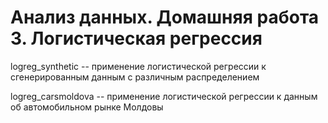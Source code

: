# Анализ данных. Домашняя работа 3. Логистическая регрессия
logreg_synthetic -- применение логистической регрессии к сгенерированным данным с различным распределением

logreg_carsmoldova -- применение логистической регрессии к данным об автомобильном рынке Молдовы
